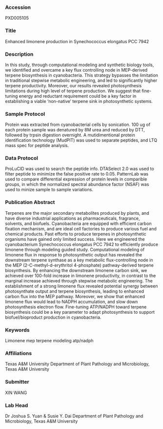 ### Accession
PXD005105

### Title
Enhanced limonene production in Synechococcus elongatus PCC 7942

### Description
In this study, through computational modeling and synthetic biology tools, we identified and overcame a key flux controlling node in MEP-derived terpene biosynthesis in cyanobacteria. This strategy bypasses the limitation in traditional stepwise metabolic engineering, and led to significantly higher terpene productivity. Moreover, our results revealed photosynthesis limitations during high level of terpene production. We suggest that fine-tuning energy and reductant requirement could be a key factor in establishing a viable ‘non-native’ terpene sink in photosynthetic systems.

### Sample Protocol
Protein was extracted from cyanobacterial cells by sonication. 100 ug of each protein sample was denatured by 8M urea and reduced by DTT, followed by trpsin digestion overnight. A mutidimentional protein identification technology (MudPIT) was used to separate peptides, and LTQ mass spec for peptide analysis.

### Data Protocol
ProLuCID was used to search the peptide info. DTASelect 2.0 was used to filter peptide to minimize the false positive rate to 0.05. PatternLab was used to compare differential expression of protein levels in comparible groups, in which the normalized spectral abundance factor (NSAF) was used to minize sample to sample variations.

### Publication Abstract
Terpenes are the major secondary metabolites produced by plants, and have diverse industrial applications as pharmaceuticals, fragrance, solvents, and biofuels. Cyanobacteria are equipped with efficient carbon fixation mechanism, and are ideal cell factories to produce various fuel and chemical products. Past efforts to produce terpenes in photosynthetic organisms have gained only limited success. Here we engineered the cyanobacterium Synechococcus elongatus PCC 7942 to efficiently produce limonene through modeling guided study. Computational modeling of limonene flux in response to photosynthetic output has revealed the downstream terpene synthase as a key metabolic flux-controlling node in the MEP (2-C-methyl-d-erythritol 4-phosphate) pathway-derived terpene biosynthesis. By enhancing the downstream limonene carbon sink, we achieved over 100-fold increase in limonene productivity, in contrast to the marginal increase achieved through stepwise metabolic engineering. The establishment of a strong limonene flux revealed potential synergy between photosynthate output and terpene biosynthesis, leading to enhanced carbon flux into the MEP pathway. Moreover, we show that enhanced limonene flux would lead to NADPH accumulation, and slow down photosynthesis electron flow. Fine-tuning ATP/NADPH toward terpene biosynthesis could be a key parameter to adapt photosynthesis to support biofuel/bioproduct production in cyanobacteria.

### Keywords
Limonene mep terpene modeling atp/nadph

### Affiliations
Texas A&M University
Department of Plant Pathology and Microbiology, Texas A&M University

### Submitter
XIN WANG

### Lab Head
Dr Joshua S. Yuan & Susie Y. Dai
Department of Plant Pathology and Microbiology, Texas A&M University


